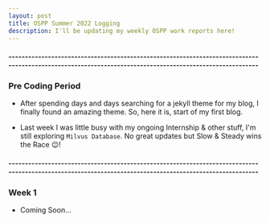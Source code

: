 ```yaml
---
layout: post
title: OSPP Summer 2022 Logging
description: I'll be updating my weekly OSPP work reports here!
---
```


#### --------------------------------------------------------------------------------------------------------------------------------------------------------

### Pre Coding Period

- After spending days and days searching for a jekyll theme for my blog, I finally found an amazing theme. So, here it is, start of my first blog.

- Last week I was little busy with my ongoing Internship & other stuff, I'm still exploring `Milvus Database`. No great updates but Slow & Steady wins the Race 😉️!

#### --------------------------------------------------------------------------------------------------------------------------------------------------------

### Week 1

- Coming Soon...
